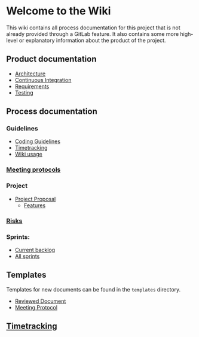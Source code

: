 # Welcome to the Wiki

This wiki contains all process documentation for this project that is not already provided through a GitLab feature. It also contains some more high-level or explanatory information about the product of the project.

## Product documentation
 - [Architecture](/product/architecture/Architecture)
 - [Continuous Integration](/product/ci/Continuous-Integration)
 - [Requirements](/product/requirements/List-of-Requirements) 
 - [Testing](/product/testing/Testing)

## Process documentation

### Guidelines
 - [Coding Guidelines](/process/guidelines/Coding-Guidelines)
 - [Timetracking](/process/guidelines/Timetracking)
 - [Wiki usage](/process/guidelines/Documentation-in-the-Wiki)

### [Meeting protocols](/process/meetings/List-of-Meetings)

### Project
 - [Project Proposal](/process/project/Project-Proposal)
    - [Features](/process/project/projectproposal/features)

### [Risks](/process/risks/Risks)

### Sprints:
 - [Current backlog](/process/sprints/1/Backlog)
 - [All sprints](/process/sprints/List-of-Sprints)

## Templates
Templates for new documents can be found in the `templates` directory.
 - [Reviewed Document](/templates/Reviewed-Document)
 - [Meeting Protocol](/templates/YYYY-MM-DD-Meeting)

## [Timetracking](/Timetracking)
